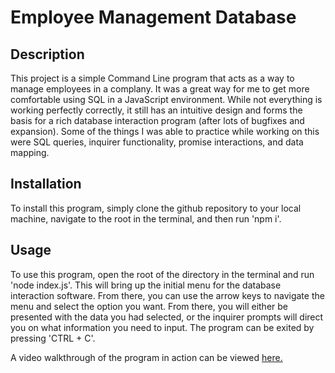# Employee Management Database

## Description

This project is a simple Command Line program that acts as a way to manage employees in a complany. It was a great way for me to get more comfortable using SQL in a JavaScript environment. While not everything is working perfectly correctly, it still has an intuitive design and forms the basis for a rich database interaction program (after lots of bugfixes and expansion). Some of the things I was able to practice while working on this were SQL queries, inquirer functionality, promise interactions, and data mapping.

## Installation

To install this program, simply clone the github repository to your local machine, navigate to the root in the terminal, and then run 'npm i'.

## Usage

To use this program, open the root of the directory in the terminal and run 'node index.js'. This will bring up the initial menu for the database interaction software. From there, you can use the arrow keys to navigate the menu and select the option you want. From there, you will either be presented with the data you had selected, or the inquirer prompts will direct you on what information you need to input. The program can be exited by pressing 'CTRL + C'.

A video walkthrough of the program in action can be viewed [here.](https://drive.google.com/file/d/1C28b603qAbXr-48fKpOnEP1yemdkLuUP/view)